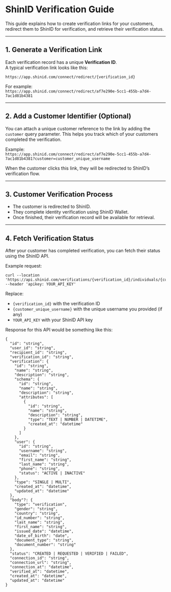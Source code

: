 # ShinID Verification Guide

This guide explains how to create verification links for your customers, redirect them to ShinID for verification, and retrieve their verification status.

---

## 1. Generate a Verification Link

Each verification record has a unique **Verification ID**.  
A typical verification link looks like this:

`https://app.shinid.com/connect/redirect/{verification_id}`

For example:  
`https://app.shinid.com/connect/redirect/af7e290e-5cc1-455b-a7d4-7ac1d81b4381`

---

## 2. Add a Customer Identifier (Optional)

You can attach a unique customer reference to the link by adding the `customer` query parameter. This helps you track which of your customers completed the verification.

Example:  
`https://app.shinid.com/connect/redirect/af7e290e-5cc1-455b-a7d4-7ac1d81b4381?customer=customer_unique_username`

When the customer clicks this link, they will be redirected to ShinID’s verification flow.

---

## 3. Customer Verification Process

- The customer is redirected to ShinID.  
- They complete identity verification using ShinID Wallet.  
- Once finished, their verification record will be available for retrieval.

---

## 4. Fetch Verification Status

After your customer has completed verification, you can fetch their status using the ShinID API.

Example request:

```
curl --location 'https://api.shinid.com/verifications/{verification_id}/individuals/{customer_unique_username}'
--header 'apikey: YOUR_API_KEY'
```


Replace:
- `{verification_id}` with the verification ID  
- `{customer_unique_username}` with the unique username you provided (if any)  
- `YOUR_API_KEY` with your ShinID API key  

Response for this API would be something like this:
```
{
  "id": "string",
  "user_id": "string",
  "recipient_id": "string",
  "verification_id": "string",
  "verification": {
    "id": "string",
    "name": "string",
    "description": "string",
    "schema": {
      "id": "string",
      "name": "string",
      "description": "string",
      "attributes": [
        {
          "id": "string",
          "name": "string",
          "description": "string",
          "type": "TEXT | NUMBER | DATETIME",
          "created_at": "datetime"
        }
      ]
    },
    "user": {
      "id": "string",
      "username": "string",
      "email": "string",
      "first_name": "string",
      "last_name": "string",
      "phone": "string",
      "status": "ACTIVE | INACTIVE"
    },
    "type": "SINGLE | MULTI",
    "created_at": "datetime",
    "updated_at": "datetime"
  },
  "body"?: {
    "type": "verification",
    "gender": "string",
    "country": "string",
    "id_number": "string",
    "last_name": "string",
    "first_name": "string",
    "issued_date": "datetime",
    "date_of_birth": "date",
    "document_type": "string",
    "document_number": "string"
  },
  "status": "CREATED | REQUESTED | VERIFIED | FAILED",
  "connection_id": "string",
  "connection_url": "string",
  "connection_at": "datetime",
  "verified_at": "datetime",
  "created_at": "datetime",
  "updated_at": "datetime"
}
```



